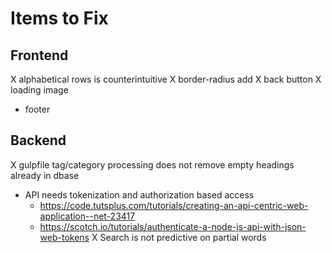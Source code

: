 # Items to Fix

## Frontend

X alphabetical rows is counterintuitive
X border-radius add
X back button
X loading image
- footer


## Backend

X gulpfile tag/category processing does not remove empty headings already in dbase
- API needs tokenization and authorization based access
  - https://code.tutsplus.com/tutorials/creating-an-api-centric-web-application--net-23417
  - https://scotch.io/tutorials/authenticate-a-node-js-api-with-json-web-tokens
X Search is not predictive on partial words
